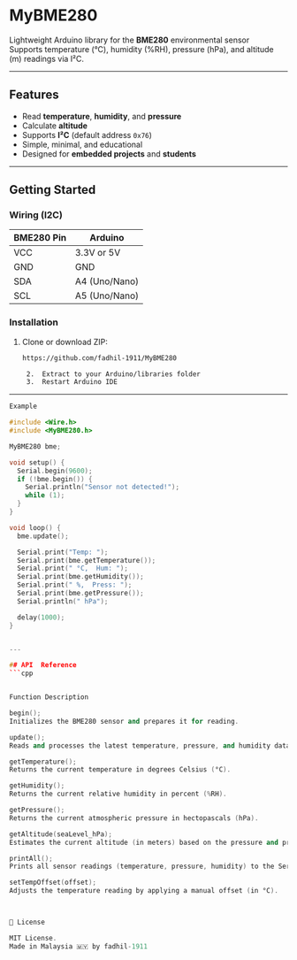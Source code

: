 # MyBME280

Lightweight Arduino library for the **BME280** environmental sensor   
Supports temperature (°C), humidity (%RH), pressure (hPa), and altitude (m) readings via I²C.

---

## Features

- Read **temperature**, **humidity**, and **pressure**
- Calculate **altitude** 
- Supports **I²C** (default address `0x76`)
- Simple, minimal, and educational
- Designed for **embedded projects** and **students**

---

## Getting Started

### Wiring (I2C)

| BME280 Pin | Arduino |
|------------|---------|
| VCC        | 3.3V or 5V |
| GND        | GND     |
| SDA        | A4 (Uno/Nano) |
| SCL        | A5 (Uno/Nano) |

### Installation

1. Clone or download ZIP:
   ```bash
   https://github.com/fadhil-1911/MyBME280

	2.	Extract to your Arduino/libraries folder
	3.	Restart Arduino IDE

---
```cpp
Example

#include <Wire.h>
#include <MyBME280.h>

MyBME280 bme;

void setup() {
  Serial.begin(9600);
  if (!bme.begin()) {
    Serial.println("Sensor not detected!");
    while (1);
  }
}

void loop() {
  bme.update();

  Serial.print("Temp: ");
  Serial.print(bme.getTemperature());
  Serial.print(" °C,  Hum: ");
  Serial.print(bme.getHumidity());
  Serial.print(" %,  Press: ");
  Serial.print(bme.getPressure());
  Serial.println(" hPa");

  delay(1000);
}


---

## API  Reference
```cpp


Function Description

begin(); 
Initializes the BME280 sensor and prepares it for reading.

update(); 
Reads and processes the latest temperature, pressure, and humidity data.

getTemperature(); 
Returns the current temperature in degrees Celsius (°C).

getHumidity();
Returns the current relative humidity in percent (%RH).

getPressure();
Returns the current atmospheric pressure in hectopascals (hPa).

getAltitude(seaLevel_hPa);
Estimates the current altitude (in meters) based on the pressure and provided sea-level pressure.

printAll();
Prints all sensor readings (temperature, pressure, humidity) to the Serial Monitor.

setTempOffset(offset);
Adjusts the temperature reading by applying a manual offset (in °C).



📄 License

MIT License.
Made in Malaysia 🇲🇾 by fadhil-1911


